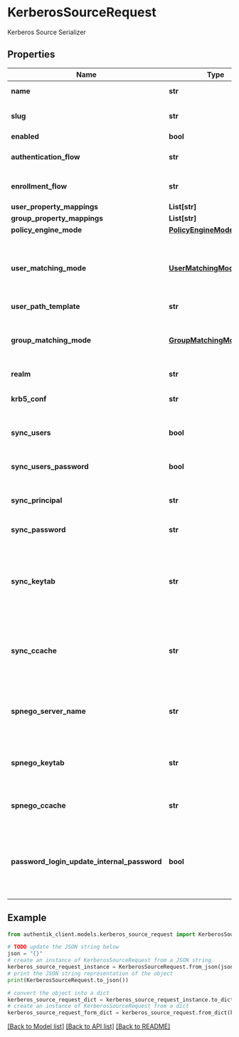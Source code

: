 # KerberosSourceRequest

Kerberos Source Serializer

## Properties

Name | Type | Description | Notes
------------ | ------------- | ------------- | -------------
**name** | **str** | Source&#39;s display Name. | 
**slug** | **str** | Internal source name, used in URLs. | 
**enabled** | **bool** |  | [optional] 
**authentication_flow** | **str** | Flow to use when authenticating existing users. | [optional] 
**enrollment_flow** | **str** | Flow to use when enrolling new users. | [optional] 
**user_property_mappings** | **List[str]** |  | [optional] 
**group_property_mappings** | **List[str]** |  | [optional] 
**policy_engine_mode** | [**PolicyEngineMode**](PolicyEngineMode.md) |  | [optional] 
**user_matching_mode** | [**UserMatchingModeEnum**](UserMatchingModeEnum.md) | How the source determines if an existing user should be authenticated or a new user enrolled. | [optional] 
**user_path_template** | **str** |  | [optional] 
**group_matching_mode** | [**GroupMatchingModeEnum**](GroupMatchingModeEnum.md) | How the source determines if an existing group should be used or a new group created. | [optional] 
**realm** | **str** | Kerberos realm | 
**krb5_conf** | **str** | Custom krb5.conf to use. Uses the system one by default | [optional] 
**sync_users** | **bool** | Sync users from Kerberos into authentik | [optional] 
**sync_users_password** | **bool** | When a user changes their password, sync it back to Kerberos | [optional] 
**sync_principal** | **str** | Principal to authenticate to kadmin for sync. | [optional] 
**sync_password** | **str** | Password to authenticate to kadmin for sync | [optional] 
**sync_keytab** | **str** | Keytab to authenticate to kadmin for sync. Must be base64-encoded or in the form TYPE:residual | [optional] 
**sync_ccache** | **str** | Credentials cache to authenticate to kadmin for sync. Must be in the form TYPE:residual | [optional] 
**spnego_server_name** | **str** | Force the use of a specific server name for SPNEGO. Must be in the form HTTP@hostname | [optional] 
**spnego_keytab** | **str** | SPNEGO keytab base64-encoded or path to keytab in the form FILE:path | [optional] 
**spnego_ccache** | **str** | Credential cache to use for SPNEGO in form type:residual | [optional] 
**password_login_update_internal_password** | **bool** | If enabled, the authentik-stored password will be updated upon login with the Kerberos password backend | [optional] 

## Example

```python
from authentik_client.models.kerberos_source_request import KerberosSourceRequest

# TODO update the JSON string below
json = "{}"
# create an instance of KerberosSourceRequest from a JSON string
kerberos_source_request_instance = KerberosSourceRequest.from_json(json)
# print the JSON string representation of the object
print(KerberosSourceRequest.to_json())

# convert the object into a dict
kerberos_source_request_dict = kerberos_source_request_instance.to_dict()
# create an instance of KerberosSourceRequest from a dict
kerberos_source_request_form_dict = kerberos_source_request.from_dict(kerberos_source_request_dict)
```
[[Back to Model list]](../README.md#documentation-for-models) [[Back to API list]](../README.md#documentation-for-api-endpoints) [[Back to README]](../README.md)


